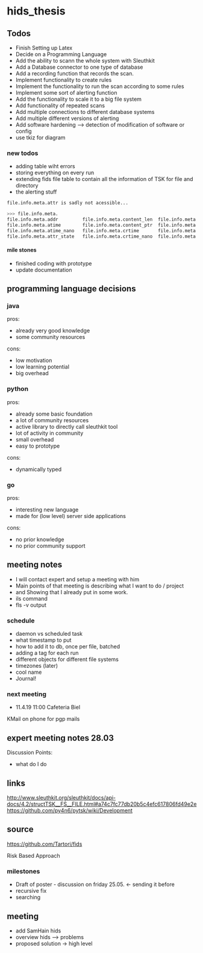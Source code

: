 # hids_thesis

## Todos

* Finish Setting up Latex
* Decide on a Programming Language
* Add the ability to scann the whole system with Sleuthkit
* Add a Database connector to one type of database
* Add a recording function that records the scan.
* Implement functionality to create rules
* Implement the functionality to run the scan according to some rules
* Implement some sort of alerting function
* Add the functionality to scale it to a big file system
* Add functionality of repeated scans
* Add multiple connections to different database systems
* Add multiple different versions of alerting
* Add software hardening --> detection of modification of software or config
* use tkiz for diagram

### new todos

* adding table wiht errors
* storing everything on every run
* extending fids file table to contain all the information of TSK for file and directory
* the alerting stuff

``` bash
file.info.meta.attr is sadly not acessible... 

>>> file.info.meta.
file.info.meta.addr         file.info.meta.content_len  file.info.meta.ctime        file.info.meta.link         file.info.meta.nlink        file.info.meta.type
file.info.meta.atime        file.info.meta.content_ptr  file.info.meta.ctime_nano   file.info.meta.mode         file.info.meta.seq          file.info.meta.uid
file.info.meta.atime_nano   file.info.meta.crtime       file.info.meta.flags        file.info.meta.mtime        file.info.meta.size         
file.info.meta.attr_state   file.info.meta.crtime_nano  file.info.meta.gid          file.info.meta.mtime_nano   file.info.meta.tag   
```

#### mile stones

* finished coding with prototype
* update documentation

## programming language decisions

### java

pros:

* already very good knowledge
* some community resources

cons:

* low motivation
* low learning potential
* big overhead

### python

pros:

* already some basic foundation
* a lot of community resources
* active library to directly call sleuthkit tool
* lot of activity in community
* small overhead
* easy to prototype

cons:

* dynamically typed

### go

pros:

* interesting new language
* made for (low level) server side applications

cons:

* no prior knowledge
* no prior community support

## meeting notes

* I will contact expert and setup a meeting with him
* Main points of that meeting is describing what I want to do / project
* and Showing that I already put in some work.
* ils command
* fls -v output

### schedule

* daemon vs scheduled task
* what timestamp to put
* how to add it to db, once per file, batched
* adding a tag for each run
* different objects for different file systems
* timezones (later)
* cool name
* Journal!

### next meeting

* 11.4.19 11:00 Cafeteria Biel

KMail on phone for pgp mails

## expert meeting notes 28.03

Discussion Points:

* what do I do

## links

<http://www.sleuthkit.org/sleuthkit/docs/api-docs/4.2/structTSK__FS__FILE.html#a74c7fc77db20b5c4efc617806fd49e2e>
<https://github.com/py4n6/pytsk/wiki/Development>

## source

<https://github.com/Tartori/fids>

Risk Based Approach

### milestones

* Draft of poster - discussion on friday 25.05. <- sending it before
* recursive fix
* searching

## meeting

* add SamHain hids
* overview hids --> problems
* proposed solution -> high level

